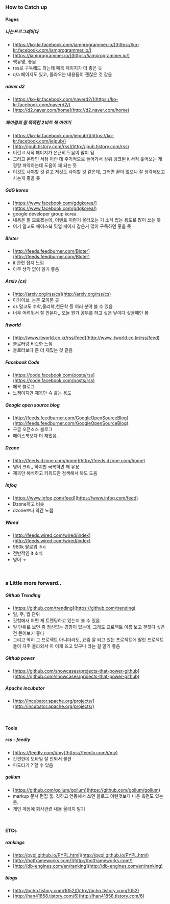 ### How to Catch up

#### Pages

##### 나는프로그래머다
- [https://ko-kr.facebook.com/iamprogrammer.io/](https://ko-kr.facebook.com/iamprogrammer.io/)
- [https://iamprogrammer.io/](https://iamprogrammer.io/)
- 핵유명, 좋음
- rss로 구독해도 되는데 페북 페이지가 더 좋은 듯
- q/a 페이지도 있고, 올라오는 내용들이 괜찮은 것 같음

##### naver d2
- [https://ko-kr.facebook.com/naverd2/](https://ko-kr.facebook.com/naverd2/)
- [http://d2.naver.com/home](http://d2.naver.com/home)


##### 제이펍의 참 똑똑한 2비트 책 이야기
- [https://ko-kr.facebook.com/jeipub/](https://ko-kr.facebook.com/jeipub/)
- [http://jpub.tistory.com/rss](http://jpub.tistory.com/rss)
- 이런 it 서적 페이지가 은근히 도움이 많이 됨
- 그리고 온라인 서점 이런 데 주기적으로 들어가서 상위 랭크된 it 서적 훑어보는 게 경향 파악하는데 도움이 꽤 되는 듯
- 이것도 사야할 것 같고 저것도 사야할 것 같은데, 그러면 끝이 없으니 잘 생각해보고 사는게 좋을 듯


##### GdG korea
- [https://www.facebook.com/gdgkorea/](https://www.facebook.com/gdgkorea/)
- google developer group korea
- 내용은 잘 모르겠는데, 이벤트 이런거 올라오는 거 소식 잡는 용도로 많이 쓰는 듯
- 여기 말고도 페이스북 밋업 페이지 같은거 많이 구독하면 좋을 듯


##### Bloter
- [http://feeds.feedburner.com/Bloter](http://feeds.feedburner.com/Bloter)
- it 관련 잡지 느낌
- 아무 생각 없이 읽기 좋음


##### Arxiv (cs)
- [http://arxiv.org/rss/cs](http://arxiv.org/rss/cs)
- 아카이브. 논문 모아둔 곳
- cs 말고도 수학,물리학,천문학 등 여러 분야 볼 수 있음
- 너무 어려워서 잘 안본다,, 오늘 뭔가 공부를 하고 싶은 날이다 싶을때만 봄


##### Itworld
- [http://www.itworld.co.kr/rss/feed](http://www.itworld.co.kr/rss/feed)
- 블로터랑 비슷한 느낌
- 블로터보다 좀 더 재밌는 것 같음


##### Facebook Code
- [https://code.facebook.com/posts/rss](https://code.facebook.com/posts/rss)
- 페북 블로그
- 노잼이지만 제목만 슥 훑는 용도


##### Google open source blog
- [http://feeds.feedburner.com/GoogleOpenSourceBlog](http://feeds.feedburner.com/GoogleOpenSourceBlog)
- 구글 오픈소스 블로그
- 페이스북보다 더 재밌음. 


##### Dzone
- [http://feeds.dzone.com/home](http://feeds.dzone.com/home)
- 영어 크리,, 하지만 극복하면 꽤 유용
- 제목만 해석하고 키워드만 검색해서 봐도 도움


##### Infoq
- [https://www.infoq.com/feed](https://www.infoq.com/feed)
- Dzone하고 비슷
- dzone보다 약간 노잼


##### Wired
- [http://feeds.wired.com/wired/index](http://feeds.wired.com/wired/index)
- 960k 팔로워 ㅎㄷ
- 전반적인 it 소식
- 영어 ㅜ

<br/>

### a Little more forward..

##### Github Trending
- [https://github.com/trending](https://github.com/trending)
- 일, 주, 월 단위
- 깃헙에서 어떤 게 트렌딩하고 있는지 볼 수 있음
- 일 단위로 보면 좀 정신없는 경향이 있는데, 그래도 프로젝트 이름 보고 괜찮다 싶은 건 뜯어보기 좋다
- 그리고 딱히 그 프로젝트 아니더라도, 요즘 잘 되고 있는 프로젝트에 딸린 프로젝트들이 자주 올라와서 아 이게 뜨고 있구나 라는 걸 알기 좋음

##### Github power
- [https://github.com/showcases/projects-that-power-github](https://github.com/showcases/projects-that-power-github)

##### Apache incubator
- [http://incubator.apache.org/projects/](http://incubator.apache.org/projects/)

<br/>

#### Tools

##### rss - feedly
- [https://feedly.com/i/my](https://feedly.com/i/my)
- 간편한데 모바일 잘 안되서 불편
- 파도타기 ? 할 수 있음

##### gollum
- [https://github.com/gollum/gollum](https://github.com/gollum/gollum)
- markup 문서 편집 툴. 깃하고 연동해서 쓰면 블로그 이런것보다 나은 측면도 있는 듯.
- 개인 계정에 회사관련 내용 올리지 말기

<br/>

#### ETCs

##### rankings
- [http://pypl.github.io/PYPL.html](http://pypl.github.io/PYPL.html)
- [http://hotframeworks.com/](http://hotframeworks.com/)
- [http://db-engines.com/en/ranking](http://db-engines.com/en/ranking)

##### blogs
- [http://bcho.tistory.com/1052](http://bcho.tistory.com/1052)
- [http://han41858.tistory.com/6](http://han41858.tistory.com/6)
